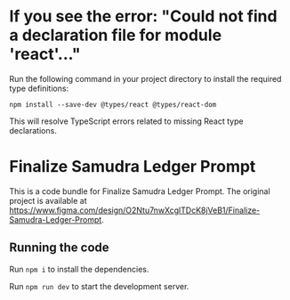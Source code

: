 # If you see the error: "Could not find a declaration file for module 'react'..."

Run the following command in your project directory to install the required type definitions:

```
npm install --save-dev @types/react @types/react-dom
```

This will resolve TypeScript errors related to missing React type declarations.

  # Finalize Samudra Ledger Prompt

  This is a code bundle for Finalize Samudra Ledger Prompt. The original project is available at https://www.figma.com/design/O2Ntu7nwXcglTDcK8jVeB1/Finalize-Samudra-Ledger-Prompt.

  ## Running the code

  Run `npm i` to install the dependencies.

  Run `npm run dev` to start the development server.
  